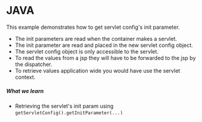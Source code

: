 # JAVA 
This example demonstrates how to get servlet config's init parameter.
- The init parameters are read when the container makes a servlet.
- The init parameter are read and placed in the new servlet config object.
- The servlet config object is only accessible to the servlet.
- To read the values from a jsp they will have to be forwarded to the jsp by the dispatcher.
- To retrieve values application wide you would have use the servlet context.

##### What we learn
- Retrieving the servlet's init param using `getServletConfig().getInitParameter(...)`
